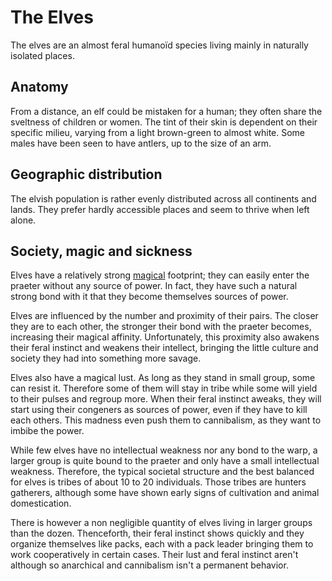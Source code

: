 # The Elves
The elves are an almost feral humanoïd species living mainly in naturally isolated places.

## Anatomy
From a distance, an elf could be mistaken for a human; they often share the sveltness of children or women.
The tint of their skin is dependent on their specific milieu, varying from a light brown-green to almost white.
Some males have been seen to have antlers, up to the size of an arm.

## Geographic distribution
The elvish population is rather evenly distributed across all continents and lands.
They prefer hardly accessible places and seem to thrive when left alone.

## Society, magic and sickness
Elves have a relatively strong [magical](/Magic/) footprint; they can easily enter the praeter without any source of power. In fact, they have such a natural strong bond with it that they become themselves sources of power.

Elves are influenced by the number and proximity of their pairs. The closer they are to each other, the stronger their bond with the praeter becomes, increasing their magical affinity. Unfortunately, this proximity also awakens their feral instinct and weakens their intellect, bringing the little culture and society they had into something more savage.

Elves also have a magical lust. As long as they stand in small group, some can resist it. Therefore some of them will stay in tribe while some will yield to their pulses and regroup more. When their feral instinct aweaks, they will start using their congeners as sources of power, even if they have to kill each others. This madness even push them to cannibalism, as they want to imbibe the power.

While few elves have no intellectual weakness nor any bond to the warp, a larger group is quite bound to the praeter and only have a small intellectual weakness. Therefore, the typical societal structure and the best balanced for elves is tribes of about 10 to 20 individuals. Those tribes are hunters gatherers, although some have shown early signs of cultivation and animal domestication.

There is however a non negligible quantity of elves living in larger groups than the dozen. Thenceforth, their feral instinct shows quickly  and they organize themselves like packs, each with a pack leader bringing them to work cooperatively in certain cases. Their lust and feral instinct aren't although so anarchical and cannibalism isn't a permanent behavior.


